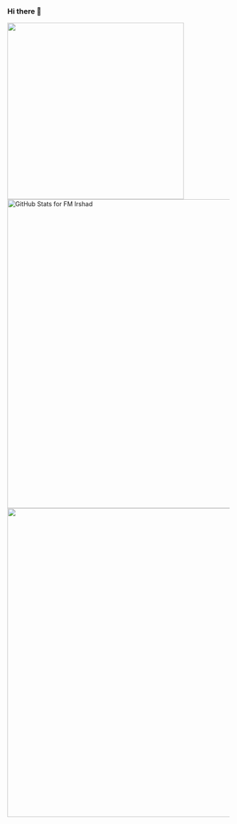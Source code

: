 ### Hi there 👋

<!--
**fmir864/fmir864** is a ✨ _special_ ✨ repository because its `README.md` (this file) appears on your GitHub profile.

Here are some ideas to get you started:

- 🔭 I’m currently working on ...
- 🌱 I’m currently learning ...
- 👯 I’m looking to collaborate on ...
- 🤔 I’m looking for help with ...
- 💬 Ask me about ...
- 📫 How to reach me: ...
- 😄 Pronouns: ...
- ⚡ Fun fact: ...
-->

<img src="https://github-readme-stats.vercel.app/api?username=fmir864&show_icons=true&theme=github_dark&count_private=true" width="400">

<img src="https://github-readme-stats.vercel.app/api?username=fmir864&show_icons=true&include_all_commits=true&count_private=true&theme=github_dark&layout=compact" alt="GitHub Stats for FM Irshad" width="700">

<img src="https://github-readme-streak-stats.herokuapp.com?user=fmir864&theme=github_dark" width="700">
